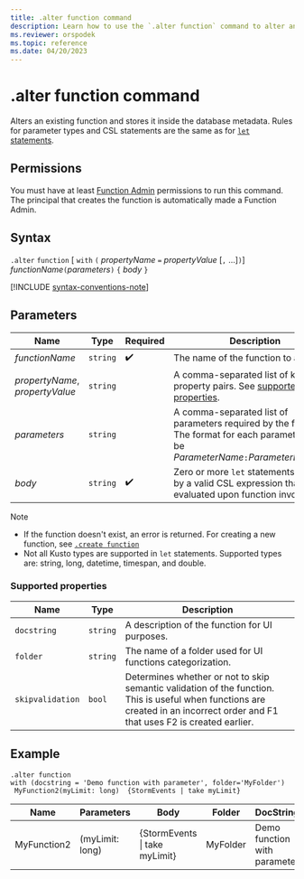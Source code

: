 ```yaml
---
title: .alter function command
description: Learn how to use the `.alter function` command to alter an existing function.
ms.reviewer: orspodek
ms.topic: reference
ms.date: 04/20/2023
---
```

# .alter function command

Alters an existing function and stores it inside the database metadata.
Rules for parameter types and CSL statements are the same as for [`let` statements](../query/let-statement.md).

## Permissions

You must have at least [Function Admin](../management/access-control/role-based-access-control.md) permissions to run this command. The principal that creates the function is automatically made a Function Admin.

## Syntax

`.alter` `function` [ `with` `(` *propertyName* `=` *propertyValue* [`,` ...]`)`] *functionName*`(`*parameters*`)` `{` *body* `}`

[!INCLUDE [syntax-conventions-note](../../includes/syntax-conventions-note.md)]

## Parameters

|Name|Type|Required|Description|
|--|--|--|--|
|*functionName* | `string` |  :heavy_check_mark: | The name of the function to alter.|
| *propertyName*, *propertyValue* | `string` | | A comma-separated list of key-value property pairs. See [supported properties](#supported-properties).|
|*parameters*  | `string` | | A comma-separated list of parameters required by the function. The format for each parameter must be *ParameterName*`:`*ParameterDataType*.|
|*body*| `string` |  :heavy_check_mark: | Zero or more `let` statements followed by a valid CSL expression that is evaluated upon function invocation.|

> [!NOTE]
>
> * If the function doesn't exist, an error is returned. For creating a new function, see [`.create function`](create-function.md)
> * Not all Kusto types are supported in `let` statements. Supported types are: string, long, datetime, timespan, and double.

### Supported properties

|Name|Type|Description|
|--|--|--|
|`docstring`| `string` |A description of the function for UI purposes.|
|`folder`| `string` |The name of a folder used for UI functions categorization.|
|`skipvalidation`| `bool` |Determines whether or not to skip semantic validation of the function. This is useful when functions are created in an incorrect order and F1 that uses F2 is created earlier.|

## Example

```kusto
.alter function
with (docstring = 'Demo function with parameter', folder='MyFolder')
 MyFunction2(myLimit: long)  {StormEvents | take myLimit}
```

|Name |Parameters |Body|Folder|DocString|
|---|---|---|---|---|
|MyFunction2 |(myLimit: long)| {StormEvents &#124; take myLimit}|MyFolder|Demo function with parameter|
